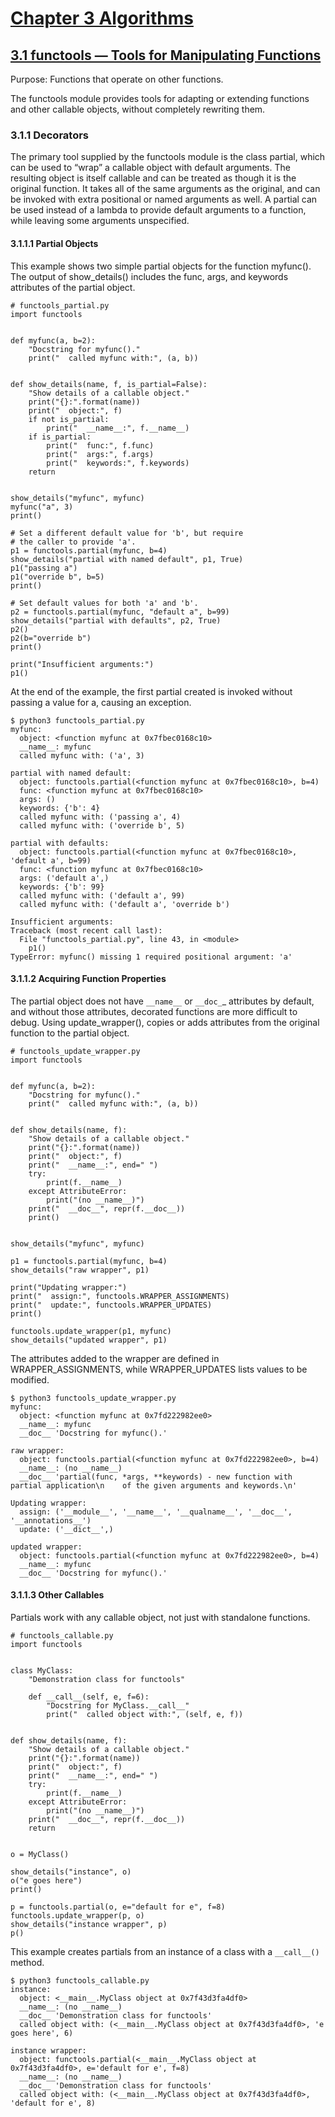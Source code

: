 # [Chapter 3 Algorithms](https://pymotw.com/3/algorithm_tools.html)

## [3.1 functools — Tools for Manipulating Functions](https://pymotw.com/3/functools/index.html)

Purpose:	Functions that operate on other functions.

The functools module provides tools for adapting or extending functions and other callable objects, without completely rewriting them.

### 3.1.1 Decorators

The primary tool supplied by the functools module is the class partial, which can be used to “wrap” a callable object with default arguments. The resulting object is itself callable and can be treated as though it is the original function. It takes all of the same arguments as the original, and can be invoked with extra positional or named arguments as well. A partial can be used instead of a lambda to provide default arguments to a function, while leaving some arguments unspecified.

#### 3.1.1.1 Partial Objects

This example shows two simple partial objects for the function myfunc(). The output of show_details() includes the func, args, and keywords attributes of the partial object.

```
# functools_partial.py
import functools


def myfunc(a, b=2):
    "Docstring for myfunc()."
    print("  called myfunc with:", (a, b))


def show_details(name, f, is_partial=False):
    "Show details of a callable object."
    print("{}:".format(name))
    print("  object:", f)
    if not is_partial:
        print("  __name__:", f.__name__)
    if is_partial:
        print("  func:", f.func)
        print("  args:", f.args)
        print("  keywords:", f.keywords)
    return


show_details("myfunc", myfunc)
myfunc("a", 3)
print()

# Set a different default value for 'b', but require
# the caller to provide 'a'.
p1 = functools.partial(myfunc, b=4)
show_details("partial with named default", p1, True)
p1("passing a")
p1("override b", b=5)
print()

# Set default values for both 'a' and 'b'.
p2 = functools.partial(myfunc, "default a", b=99)
show_details("partial with defaults", p2, True)
p2()
p2(b="override b")
print()

print("Insufficient arguments:")
p1()
```

At the end of the example, the first partial created is invoked without passing a value for a, causing an exception.

```
$ python3 functools_partial.py
myfunc:
  object: <function myfunc at 0x7fbec0168c10>
  __name__: myfunc
  called myfunc with: ('a', 3)

partial with named default:
  object: functools.partial(<function myfunc at 0x7fbec0168c10>, b=4)
  func: <function myfunc at 0x7fbec0168c10>
  args: ()
  keywords: {'b': 4}
  called myfunc with: ('passing a', 4)
  called myfunc with: ('override b', 5)

partial with defaults:
  object: functools.partial(<function myfunc at 0x7fbec0168c10>, 'default a', b=99)
  func: <function myfunc at 0x7fbec0168c10>
  args: ('default a',)
  keywords: {'b': 99}
  called myfunc with: ('default a', 99)
  called myfunc with: ('default a', 'override b')

Insufficient arguments:
Traceback (most recent call last):
  File "functools_partial.py", line 43, in <module>
    p1()
TypeError: myfunc() missing 1 required positional argument: 'a'
```

#### 3.1.1.2 Acquiring Function Properties

The partial object does not have `__name__` or `__doc_`_ attributes by default, and without those attributes, decorated functions are more difficult to debug. Using update_wrapper(), copies or adds attributes from the original function to the partial object.

```
# functools_update_wrapper.py
import functools


def myfunc(a, b=2):
    "Docstring for myfunc()."
    print("  called myfunc with:", (a, b))


def show_details(name, f):
    "Show details of a callable object."
    print("{}:".format(name))
    print("  object:", f)
    print("  __name__:", end=" ")
    try:
        print(f.__name__)
    except AttributeError:
        print("(no __name__)")
    print("  __doc__", repr(f.__doc__))
    print()


show_details("myfunc", myfunc)

p1 = functools.partial(myfunc, b=4)
show_details("raw wrapper", p1)

print("Updating wrapper:")
print("  assign:", functools.WRAPPER_ASSIGNMENTS)
print("  update:", functools.WRAPPER_UPDATES)
print()

functools.update_wrapper(p1, myfunc)
show_details("updated wrapper", p1)
```

The attributes added to the wrapper are defined in WRAPPER_ASSIGNMENTS, while WRAPPER_UPDATES lists values to be modified.

```
$ python3 functools_update_wrapper.py
myfunc:
  object: <function myfunc at 0x7fd222982ee0>
  __name__: myfunc
  __doc__ 'Docstring for myfunc().'

raw wrapper:
  object: functools.partial(<function myfunc at 0x7fd222982ee0>, b=4)
  __name__: (no __name__)
  __doc__ 'partial(func, *args, **keywords) - new function with partial application\n    of the given arguments and keywords.\n'

Updating wrapper:
  assign: ('__module__', '__name__', '__qualname__', '__doc__', '__annotations__')
  update: ('__dict__',)

updated wrapper:
  object: functools.partial(<function myfunc at 0x7fd222982ee0>, b=4)
  __name__: myfunc
  __doc__ 'Docstring for myfunc().'

```

#### 3.1.1.3 Other Callables

Partials work with any callable object, not just with standalone functions.

```
# functools_callable.py
import functools


class MyClass:
    "Demonstration class for functools"

    def __call__(self, e, f=6):
        "Docstring for MyClass.__call__"
        print("  called object with:", (self, e, f))


def show_details(name, f):
    "Show details of a callable object."
    print("{}:".format(name))
    print("  object:", f)
    print("  __name__:", end=" ")
    try:
        print(f.__name__)
    except AttributeError:
        print("(no __name__)")
    print("  __doc__", repr(f.__doc__))
    return


o = MyClass()

show_details("instance", o)
o("e goes here")
print()

p = functools.partial(o, e="default for e", f=8)
functools.update_wrapper(p, o)
show_details("instance wrapper", p)
p()
```
This example creates partials from an instance of a class with a `__call__()` method.

```
$ python3 functools_callable.py
instance:
  object: <__main__.MyClass object at 0x7f43d3fa4df0>
  __name__: (no __name__)
  __doc__ 'Demonstration class for functools'
  called object with: (<__main__.MyClass object at 0x7f43d3fa4df0>, 'e goes here', 6)

instance wrapper:
  object: functools.partial(<__main__.MyClass object at 0x7f43d3fa4df0>, e='default for e', f=8)
  __name__: (no __name__)
  __doc__ 'Demonstration class for functools'
  called object with: (<__main__.MyClass object at 0x7f43d3fa4df0>, 'default for e', 8)
```